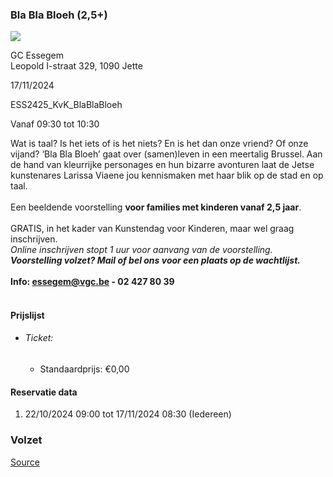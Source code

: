 ### Bla Bla Bloeh (2,5+)

![](https://s3-eu-west-1.amazonaws.com/os-kwdo/prod/vgc/images/activity/6717bbb21d938_dossier_bla_bla_bloe_NL_bxl-12.jpg)

GC Essegem  
Leopold I-straat 329, 1090 Jette

17/11/2024

ESS2425_KvK_BlaBlaBloeh

Vanaf 09:30 tot 10:30

Wat is taal? Is het iets of is het niets? En is het dan onze vriend? Of onze vijand? ‘Bla Bla Bloeh’ gaat over (samen)leven in een meertalig Brussel. Aan de hand van kleurrijke personages en hun bizarre avonturen laat de Jetse kunstenares Larissa Viaene jou kennismaken met haar blik op de stad en op taal.  
<br/>Een beeldende voorstelling **voor families met kinderen vanaf 2,5 jaar**.  
<br/>GRATIS, in het kader van Kunstendag voor Kinderen, maar wel graag inschrijven.  
*Online inschrijven stopt 1 uur voor aanvang van de voorstelling.  
**Voorstelling volzet? Mail of bel ons voor een plaats op de wachtlijst.***  
<br/>****Info: [essegem@vgc.be](mailto:essegem@vgc.be) - 02 427 80 39****  
<br/>

#### Prijslijst

* ###### Ticket:
    
    * Standaardprijs: €0,00

  

#### Reservatie data

1.  22/10/2024 09:00 tot 17/11/2024 08:30 (Iedereen)

### Volzet

[Source](https://tickets.vgc.be/ticketingActivity/subscribe/ESS2425_KvK_BlaBlaBloeh)